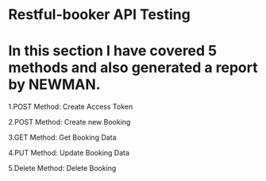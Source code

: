 # Restful-booker API Testing
# In this section I have covered 5 methods and also generated a report by NEWMAN.
  1.POST Method: Create Access Token
  
  2.POST Method: Create new Booking
  
  3.GET Method: Get Booking Data
  
  4.PUT Method: Update Booking Data
  
  5.Delete Method: Delete Booking

